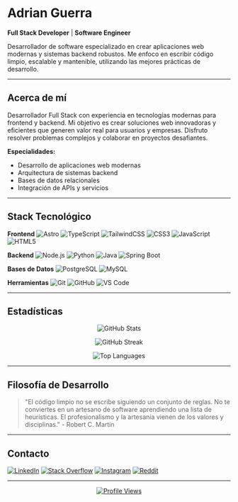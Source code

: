 # Adrian Guerra

**Full Stack Developer** | **Software Engineer**

Desarrollador de software especializado en crear aplicaciones web modernas y sistemas backend robustos. Me enfoco en escribir código limpio, escalable y mantenible, utilizando las mejores prácticas de desarrollo.

---

## Acerca de mí

Desarrollador Full Stack con experiencia en tecnologías modernas para frontend y backend. Mi objetivo es crear soluciones web innovadoras y eficientes que generen valor real para usuarios y empresas. Disfruto resolver problemas complejos y colaborar en proyectos desafiantes.

**Especialidades:**
- Desarrollo de aplicaciones web modernas
- Arquitectura de sistemas backend
- Bases de datos relacionales
- Integración de APIs y servicios

---

## Stack Tecnológico

**Frontend**
![Astro](https://img.shields.io/badge/Astro-FF5D01?style=flat-square&logo=astro&logoColor=white)
![TypeScript](https://img.shields.io/badge/TypeScript-007ACC?style=flat-square&logo=typescript&logoColor=white)
![TailwindCSS](https://img.shields.io/badge/Tailwind_CSS-38B2AC?style=flat-square&logo=tailwind-css&logoColor=white)
![CSS3](https://img.shields.io/badge/CSS3-1572B6?style=flat-square&logo=css3&logoColor=white)
![JavaScript](https://img.shields.io/badge/JavaScript-F7DF1E?style=flat-square&logo=javascript&logoColor=black)
![HTML5](https://img.shields.io/badge/HTML5-E34F26?style=flat-square&logo=html5&logoColor=white)

**Backend**
![Node.js](https://img.shields.io/badge/Node.js-43853D?style=flat-square&logo=node.js&logoColor=white)
![Python](https://img.shields.io/badge/Python-3776AB?style=flat-square&logo=python&logoColor=white)
![Java](https://img.shields.io/badge/Java-ED8B00?style=flat-square&logo=openjdk&logoColor=white)
![Spring Boot](https://img.shields.io/badge/Spring_Boot-6DB33F?style=flat-square&logo=spring&logoColor=white)

**Bases de Datos**
![PostgreSQL](https://img.shields.io/badge/PostgreSQL-316192?style=flat-square&logo=postgresql&logoColor=white)
![MySQL](https://img.shields.io/badge/MySQL-4479A1?style=flat-square&logo=mysql&logoColor=white)

**Herramientas**
![Git](https://img.shields.io/badge/Git-F05032?style=flat-square&logo=git&logoColor=white)
![GitHub](https://img.shields.io/badge/GitHub-181717?style=flat-square&logo=github&logoColor=white)
![VS Code](https://img.shields.io/badge/VS_Code-007ACC?style=flat-square&logo=visual%20studio%20code&logoColor=white)

---

## Estadísticas

<div align="center">

![GitHub Stats](https://github-readme-stats.vercel.app/api?username=Guerra-666&theme=default&hide_border=true&include_all_commits=true&count_private=true&show_icons=true)

![GitHub Streak](https://github-readme-streak-stats.herokuapp.com/?user=Guerra-666&theme=default&hide_border=true)

![Top Languages](https://github-readme-stats.vercel.app/api/top-langs/?username=Guerra-666&theme=default&hide_border=true&include_all_commits=true&count_private=true&layout=compact)

</div>

---

## Filosofía de Desarrollo

> "El código limpio no se escribe siguiendo un conjunto de reglas. No te conviertes en un artesano de software aprendiendo una lista de heurísticas. El profesionalismo y la artesanía vienen de los valores y disciplinas." - Robert C. Martin

---

## Contacto

[![LinkedIn](https://img.shields.io/badge/LinkedIn-0077B5?style=flat-square&logo=linkedin&logoColor=white)](https://linkedin.com/in/adrianguerra666)
[![Stack Overflow](https://img.shields.io/badge/Stack_Overflow-FE7A16?style=flat-square&logo=stack-overflow&logoColor=white)](https://stackoverflow.com/users/22525841)
[![Instagram](https://img.shields.io/badge/Instagram-E4405F?style=flat-square&logo=instagram&logoColor=white)](https://instagram.com/guerra.exe)
[![Reddit](https://img.shields.io/badge/Reddit-FF4500?style=flat-square&logo=reddit&logoColor=white)](https://reddit.com/user/Guerra666)

---

<div align="center">

[![Profile Views](https://visitcount.itsvg.in/api?id=Guerra-666&icon=2&color=11)](https://visitcount.itsvg.in)

</div>
